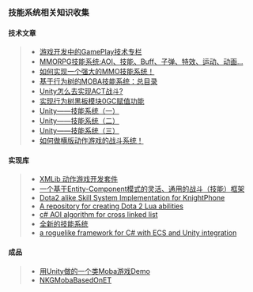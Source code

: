 ### 技能系统相关知识收集  

#### 技术文章  
>* [游戏开发中的GamePlay技术专栏](https://www.zhihu.com/column/c_1253986063259426816)  
>* [MMORPG技能系统:AOI、技能、Buff、子弹、特效、运动、动画...](https://mp.weixin.qq.com/s/XsIdVsOukU5HFku4dMuYZQ)  
>* [如何实现一个强大的MMO技能系统！](https://mp.weixin.qq.com/s/2Tha5RWFKSw6-nLSUj1CGg)  
>* [基于行为树的MOBA技能系统：总目录](https://www.lfzxb.top/nkgmoba-totaltabs/)  
>* [Unity怎么去实现ACT战斗?](https://mp.weixin.qq.com/s/MHPMqEl7cebUrSzz9HCLig)  
>* [实现行为树黑板模块0GC赋值功能](https://zhuanlan.zhihu.com/p/205410980)  
>* [Unity——技能系统（一）](https://www.cnblogs.com/littleperilla/p/15536595.html)  
>* [Unity——技能系统（二）](https://www.cnblogs.com/littleperilla/p/15539394.html)  
>* [Unity——技能系统（三）](https://www.cnblogs.com/littleperilla/p/15540767.html)  
>* [如何做横版动作游戏的战斗系统！](https://mp.weixin.qq.com/s/anhJsgm59kd3Y907n61ESQ)  

#### 实现库  
>* [XMLib 动作游戏开发套件](https://github.com/XINCGer/Unity3DTraining/blob/master/AboutSkill/XMLib.md)  
>* [一个基于Entity-Component模式的灵活、通用的战斗（技能）框架](https://github.com/m969/EGamePlay)  
>* [Dota2 alike Skill System Implementation for KnightPhone](https://github.com/KrazyL/SkillSystem-3)  
>* [A repository for creating Dota 2 Lua abilities](https://github.com/Elfansoer/dota-2-lua-abilities)  
>* [c# AOI algorithm for cross linked list](https://github.com/qq362946/AOI)  
>* [全新的技能系统](https://github.com/dreamanlan/CSharpGameFramework/blob/master/Doc/SkillDsl.txt)  
>* [a roguelike framework for C# with ECS and Unity integration](https://github.com/azsdaja/Osnowa)  

#### 成品  
>* [用Unity做的一个类Moba游戏Demo](https://github.com/swordjoinmagic/MoBaDemo)  
>* [NKGMobaBasedOnET](https://gitee.com/NKG_admin/NKGMobaBasedOnET)  
